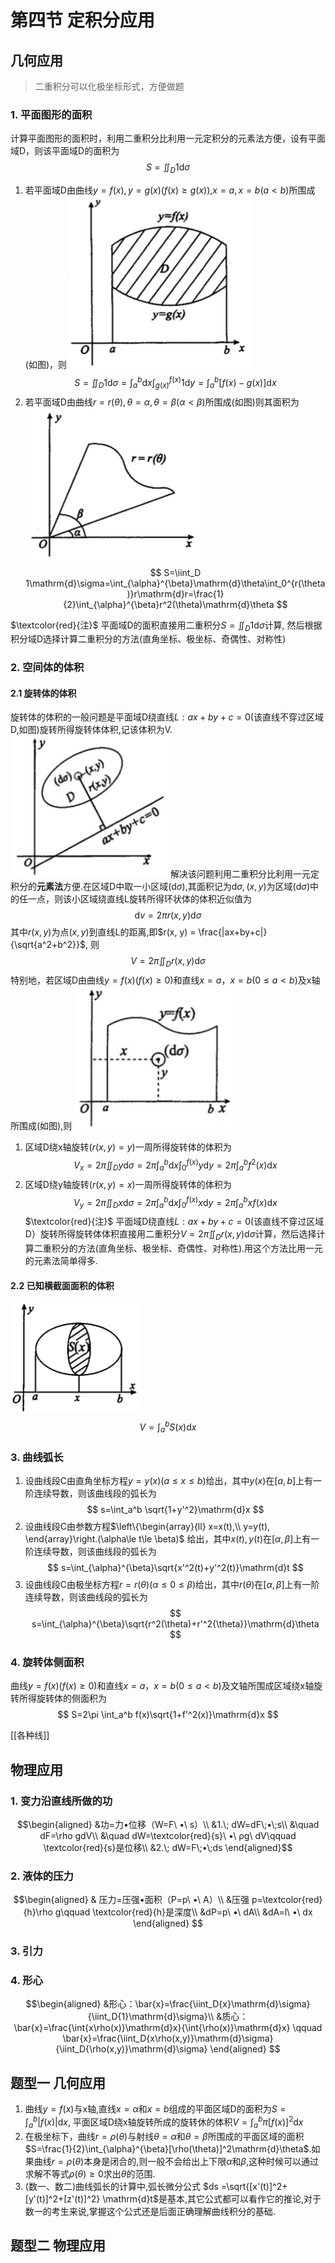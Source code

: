 # 第四节 定积分应用

## 几何应用

> 二重积分可以化极坐标形式，方便做题
> 
### 1. 平面图形的面积
计算平面图形的面积时，利用二重积分比利用一元定积分的元素法方便，设有平面域D，则该平面域D的面积为
$$
S=\iint_D 1\mathrm{d}\sigma
$$

1. 若平面域D由曲线$y=f(x), y=g(x)(f(x)\ge g(x))$,$x=a, x=b(a< b)$所围成(如图)，则
![dingjifen1](../Accessory/dingjifen1.png)
$$
S=\iint_D 1\mathrm{d}\sigma=\int_a^b\mathrm{d}x\int_{g(x)}^{f(x)}1\mathrm{d}y=\int_a^b[f(x)-g(x)]\mathrm{d}x
$$
2. 若平面域D由曲线$r=r(\theta), \theta=\alpha, \theta=\beta(\alpha< \beta)$所围成(如图)则其面积为
![dingjifen2](../Accessory/dingjifen2.png)
$$
S=\iint_D 1\mathrm{d}\sigma=\int_{\alpha}^{\beta}\mathrm{d}\theta\int_0^{r(\theta)}r\mathrm{d}r=\frac{1}{2}\int_{\alpha}^{\beta}r^2(\theta)\mathrm{d}\theta
$$

$\textcolor{red}{注}$ 平面域D的面积直接用二重积分$S=\iint_D1\mathrm{d}\sigma$计算, 然后根据积分域D选择计算二重积分的方法(直角坐标、极坐标、奇偶性、对称性)
    
### 2. 空间体的体积
#### 2.1 旋转体的体积
旋转体的体积的一般问题是平面域D绕直线$L:ax+by+c=0$(该直线不穿过区域D,如图)旋转所得旋转体体积,记该体积为V.
![dingjifen3](../Accessory/dingjifen3.png)
解决该问题利用二重积分比利用一元定积分的**元素法**方便.在区域D中取一小区域$(\mathrm{d}\sigma)$,其面积记为$\mathrm{d}\sigma,(x,y)$为区域$(\mathrm{d}\sigma)$中的任一点，则该小区域绕直线L旋转所得环状体的体积近似值为
$$
\mathrm{d}v=2\pi r(x,y)\mathrm{d}\sigma
$$
其中$r(x, y)$为点$(x, y)$到直线L的距离,即$r(x, y) = \frac{|ax+by+c|}{\sqrt{a^2+b^2}}$, 则
$$
V=2\pi \iint_D r(x, y)\mathrm{d}\sigma
$$
特别地，若区域D由曲线$y=f(x)(f(x)\ge0)$和直线$x=a，x=b(0\le a< b)$及x轴所围成(如图),则
![dingjifen4](../Accessory/dingjifen4.png)
1. 区域D绕x轴旋转$(r(x, y) = y)$一周所得旋转体的体积为
$$
V_x=2\pi \iint_D y\mathrm{d}\sigma = 2\pi \int_a^b \mathrm{d}x\int_0^{f(x)}y\mathrm{d}y=2\pi \int_a^b f^2(x)\mathrm{d}x
$$
2. 区域D绕y轴旋转$(r(x, y) = x)$一周所得旋转体的体积为
$$
V_y=2\pi \iint_D x\mathrm{d}\sigma = 2\pi \int_a^b \mathrm{d}x\int_0^{f(x)}x\mathrm{d}y=2\pi \int_a^b xf(x)\mathrm{d}x
$$
$\textcolor{red}{注}$ 平面域D绕直线$L:ax+by+c=0$(该直线不穿过区域D）旋转所得旋转体体积直接用二重积分$V=2\pi\iint_D r(x, y)\mathrm{d}\sigma$计算，然后选择计算二重积分的方法(直角坐标、极坐标、奇偶性、对称性).用这个方法比用一元的元素法简单得多.

#### 2.2 已知横截面面积的体积
![dingjifen5](../Accessory/dingjifen5.png)
$$
V=\int_a^b S(x)\mathrm{d}x
$$

### 3. 曲线弧长
1. 设曲线段C由直角坐标方程$y=y(x)(a\le x\le b)$给出，其中$y(x)$在$[a,b]$上有一阶连续导数，则该曲线段的弧长为
$$
s=\int_a^b \sqrt{1+y'^2}\mathrm{d}x
$$
2. 设曲线段C由参数方程$\left\{\begin{array}{ll}
x=x(t),\\
y=y(t),
\end{array}\right.(\alpha\le t\le \beta)$
给出，其中$x(t),y(t)$在$[\alpha,\beta]$上有一阶连续导数，则该曲线段的弧长为
$$
s=\int_{\alpha}^{\beta}\sqrt{x'^2(t)+y'^2(t)}\mathrm{d}t
$$
3. 设曲线段C由极坐标方程$r=r(\theta)(\alpha\le 0\le β)$给出，其中$r(\theta)$在$[\alpha,\beta]$上有一阶连续导数，则该曲线段的弧长为
$$
s=\int_{\alpha}^{\beta}\sqrt{r^2(\theta)+r'^2{\theta}}\mathrm{d}\theta
$$

### 4. 旋转体侧面积
曲线$y=f(x)(f(x)\ge 0)$和直线$x=a，x=b(0\le a< b)$及文轴所围成区域绕x轴旋转所得旋转体的侧面积为
$$
S=2\pi \int_a^b f(x)\sqrt{1+f'^2(x)}\mathrm{d}x
$$

[[各种线]]

## 物理应用

### 1. 变力沿直线所做的功
$$\begin{aligned}
&功=力•位移（W=F\ •\ s）\\
&1.\; dW=dF\;•\;s\\
&\quad dF=\rho gdV\\
&\quad dW=\textcolor{red}{s}\ •\ ρg\ dV\qquad \textcolor{red}{s}是位移\\
&2.\; dW=F\;•\;ds
\end{aligned}$$
    
### 2. 液体的压力
$$\begin{aligned} & 
压力=压强•面积（P=p\ •\ A）\\
&压强 p=\textcolor{red}{h}\rho g\qquad \textcolor{red}{h}是深度\\
&dP=p\ •\ dA\\
&dA=l\ •\ dx
\end{aligned} $$

### 3. 引力
### 4. 形心
$$\begin{aligned}
&形心：\bar{x}=\frac{\iint_D{x}\mathrm{d}\sigma}{\iint_D{1}\mathrm{d}\sigma}\\
&质心：\bar{x}=\frac{\int{x\rho(x)}\mathrm{d}x}{\int{\rho(x)}\mathrm{d}x} \qquad \bar{x}=\frac{\iint_D{x\rho(x,y)}\mathrm{d}\sigma}{\iint_D{\rho(x,y)}\mathrm{d}\sigma}
\end{aligned} $$

## 题型一 几何应用
1. 曲线$y=f(x)$与x轴,直线$x=\alpha$和$x=b$组成的平面区域D的面积为$S=\int_a^b |f(x)|\mathrm{d}x$, 平面区域D绕x轴旋转所成的旋转休的体积$V=\int_a^b \pi[f(x)]^2\mathrm{d}x$
2. 在极坐标下，曲线$r=\rho (\theta)$与射线$\theta=\alpha$和$\theta=\beta$所围成的平面区域的面积$S=\frac{1}{2}\int_{\alpha}^{\beta}[\rho(\theta)]^2\mathrm{d}\theta$.如果曲线$r=\rho(\theta)$本身是闭合的,则一般不会给出上下限$\alpha$和$\beta$,这种时候可以通过求解不等式$\rho(\theta)\ge 0$求出$\theta$的范围.
3. (数一、数二)曲线弧长的计算中,弧长微分公式 $ds =\sqrt{[x'(t)]^2+[y'(t)]^2+[z'(t)]^2} \mathrm{d}t$是基本,其它公式都可以看作它的推论,对于数一的考生来说,掌握这个公式还是后面正确理解曲线积分的基础.

## 题型二 物理应用

